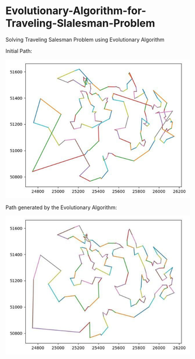 # Evolutionary-Algorithm-for-Traveling-Slalesman-Problem
Solving Traveling Salesman Problem using Evolutionary Algorithm

Initial Path:

![alt text](https://github.com/matinaghaei/Evolutionary-Algorithm-for-Traveling-Slalesman-Problem/blob/master/initial.jpg?raw=true)

Path generated by the Evolutionary Algorithm:

![alt text](https://github.com/matinaghaei/Evolutionary-Algorithm-for-Traveling-Slalesman-Problem/blob/master/generated.jpg?raw=true)
